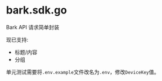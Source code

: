 # bark.sdk.go

Bark API 请求简单封装

现已支持:

- 标题/内容
- 分组

单元测试需要将`.env.example`文件改名为`.env`，修改`DeviceKey`值。